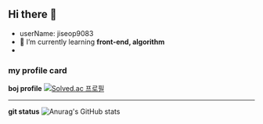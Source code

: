 ## Hi there 👋

- userName: jiseop9083
- 🌱 I’m currently learning **front-end, algorithm**
-



### my profile card
 **boj profile**
[![Solved.ac
프로필](http://mazassumnida.wtf/api/generate_badge?boj=sinphi01)](https://solved.ac/sinphi01)

---

 **git status**
 ![Anurag's GitHub stats](https://github-readme-stats.vercel.app/api?username=jiseop9083&show_icons=true&theme=radical)
<!--
**jiseop9083/jiseop9083** is a ✨ _special_ ✨ repository because its `README.md` (this file) appears on your GitHub profile.

Here are some ideas to get you started:

- 🔭 I’m currently working on ...
- 
- 👯 I’m looking to collaborate on ...
- 🤔 I’m looking for help with ...
- 💬 Ask me about ...
- 📫 How to reach me: ...
- 😄 Pronouns: ...
- ⚡ Fun fact: ...
-->
